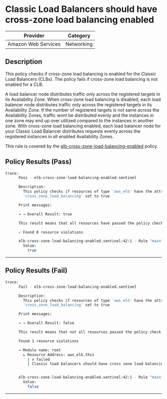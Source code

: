 # Classic Load Balancers should have cross-zone load balancing enabled

| Provider            | Category     |
|---------------------|--------------|
| Amazon Web Services | Networking   |

## Description

This policy checks if cross-zone load balancing is enabled for the Classic Load Balancers (CLBs). The policy fails if cross-zone load balancing is not enabled for a CLB.

A load balancer node distributes traffic only across the registered targets in its Availability Zone. When cross-zone load balancing is disabled, each load balancer node distributes traffic only across the registered targets in its Availability Zone. If the number of registered targets is not same across the Availability Zones, traffic wont be distributed evenly and the instances in one zone may end up over utilized compared to the instances in another zone. With cross-zone load balancing enabled, each load balancer node for your Classic Load Balancer distributes requests evenly across the registered instances in all enabled Availability Zones.

This rule is covered by the [elb-cross-zone-load-balancing-enabled](../../policies/elb/elb-cross-zone-load-balancing-enabled.sentinel) policy.

## Policy Results (Pass)
```bash
trace:
      Pass - elb-cross-zone-load-balancing-enabled.sentinel

      Description:
        This policy checks if resources of type 'aws_elb' have the attribute
        'cross_zone_load_balancing' set to true

      Print messages:

      → → Overall Result: true

      This result means that all resources have passed the policy check for the policy elb-cross-zone-load-balancing-enabled.

      ✓ Found 0 resource violations

      elb-cross-zone-load-balancing-enabled.sentinel:42:1 - Rule "main"
        Value:
          true
```

---

## Policy Results (Fail)
```bash
trace:
      Fail - elb-cross-zone-load-balancing-enabled.sentinel

      Description:
        This policy checks if resources of type 'aws_elb' have the attribute
        'cross_zone_load_balancing' set to true

      Print messages:

      → → Overall Result: false

      This result means that not all resources passed the policy check and the protected behavior is not allowed for the policy elb-cross-zone-load-balancing-enabled.

      Found 1 resource violations

      → Module name: root
        ↳ Resource Address: aws_elb.this
          | ✗ failed
          | Classic load balancers should have cross zone load balancing enabled. Refer to https://docs.aws.amazon.com/securityhub/latest/userguide/elb-controls.html#elb-9 for more details.


      elb-cross-zone-load-balancing-enabled.sentinel:42:1 - Rule "main"
        Value:
          false
```

---